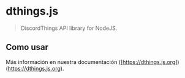 # dthings.js
> DiscordThings API library for NodeJS.

## Como usar
Más información en nuestra documentación ([https://dthings.js.org])(https://dthings.js.org).
